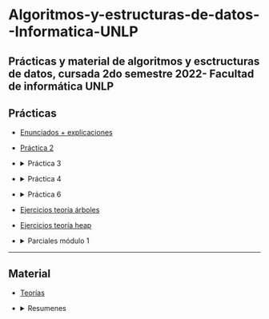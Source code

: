 # Algoritmos-y-estructuras-de-datos--Informatica-UNLP
Prácticas y material de algoritmos y esctructuras de datos, cursada 2do semestre 2022- Facultad de informática UNLP
----------
## Prácticas ##
* [Enunciados + explicaciones](https://github.com/ssofiaavila/Algoritmos-y-estructuras-de-datos--Informatica-UNLP/tree/main/Pr%C3%A1cticas/Enunciados%20%2B%20explicaciones)
* [Práctica 2](https://github.com/ssofiaavila/Algoritmos-y-estructuras-de-datos--Informatica-UNLP/tree/main/Pr%C3%A1cticas/Ejercicios/demo/src/main/java/ayed/practica2)
* <details>
  <summary> Práctica 3 </summary> 
  
  * [Tests](https://github.com/ssofiaavila/Algoritmos-y-estructuras-de-datos--Informatica-UNLP/tree/main/Pr%C3%A1cticas/Ejercicios/demo/src/main/java/ayed/practica3)
  * [Código](https://github.com/ssofiaavila/Algoritmos-y-estructuras-de-datos--Informatica-UNLP/tree/main/Pr%C3%A1cticas/Ejercicios/demo/src/main/java/ayed/tp03)
</details>

* <details>
  <summary> Práctica 4 </summary>
  
  * [Código](https://github.com/ssofiaavila/Algoritmos-y-estructuras-de-datos--Informatica-UNLP/tree/main/Pr%C3%A1cticas/Ejercicios/demo/src/main/java/ayed/tp04)
  * [Tests](https://github.com/ssofiaavila/Algoritmos-y-estructuras-de-datos--Informatica-UNLP/tree/main/Pr%C3%A1cticas/Ejercicios/demo/src/main/java/ayed/practica4)
</details>

* <details>
  <summary> Práctica 6 </summary>
  
  * [Ejercicios teóricos](https://github.com/ssofiaavila/Algoritmos-y-estructuras-de-datos--Informatica-UNLP/blob/main/Pr%C3%A1cticas/Pr%C3%A1ctica%206%2C%20parte%20te%C3%B3rica.pdf)
  * [Ejercicios prácticos](https://github.com/ssofiaavila/Algoritmos-y-estructuras-de-datos--Informatica-UNLP/tree/main/Pr%C3%A1cticas/Ejercicios/demo/src/main/java/ayed/tp06)
</details>

* [Ejercicios teoría árboles](https://github.com/ssofiaavila/Algoritmos-y-estructuras-de-datos--Informatica-UNLP/blob/main/Pr%C3%A1cticas/Pr%C3%A1ctica%20te%C3%B3rica%20de%20%C3%A1rboles%2C%20resoluci%C3%B3n.pdf)
* [Ejercicios teoría heap](https://github.com/ssofiaavila/Algoritmos-y-estructuras-de-datos--Informatica-UNLP/blob/main/Pr%C3%A1cticas/Pr%C3%A1ctica%20te%C3%B3rica%20de%20heap%2C%20resoluci%C3%B3n.pdf)
* <details>
  <summary> Parciales módulo 1 </summary>
  
  * [Enunciados](https://github.com/ssofiaavila/Algoritmos-y-estructuras-de-datos--Informatica-UNLP/blob/main/Parciales/Enunciados%20m%C3%B3dulo%201-%20pr%C3%A1ctica.pdf)
  * [Resoluciones](https://github.com/ssofiaavila/Algoritmos-y-estructuras-de-datos--Informatica-UNLP/tree/main/Pr%C3%A1cticas/Ejercicios/demo/src/main/java/ayed/parcialesArboles)
  * [Parcial árboles 15/10 primera fecha](https://github.com/ssofiaavila/Algoritmos-y-estructuras-de-datos--Informatica-UNLP/tree/main/Pr%C3%A1cticas/Ejercicios/demo/src/main/java/ayed/parcial1Arboles)
 
----- 
## Material ##
* [Teorías](https://github.com/ssofiaavila/Algoritmos-y-estructuras-de-datos--Informatica-UNLP/tree/main/Teor%C3%ADas)
* <details>
  <summary> Resumenes </summary> 
  
  * [Árboles y heap](https://github.com/ssofiaavila/Algoritmos-y-estructuras-de-datos--Informatica-UNLP/blob/main/Apuntes%20%2B%20resumenes/Resumen%20m%C3%B3dulo%201.pdf)
  
 </details>
